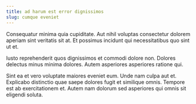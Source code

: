 ```yaml
---
title: ad harum est error dignissimos
slug: cumque eveniet
---
```


Consequatur minima quia cupiditate. Aut nihil voluptas consectetur dolorem aperiam sint veritatis sit at. Et possimus incidunt qui necessitatibus quo sint ut et.

Iusto reprehenderit quos dignissimos et commodi dolore non. Dolores delectus minus minima dolores. Autem asperiores asperiores ratione qui.

Sint ea et vero voluptate maiores eveniet eum. Unde nam culpa aut et. Explicabo distinctio quae saepe dolores fugit et similique omnis. Tempore est ab exercitationem et. Autem nam dolorum sed asperiores qui omnis sit eligendi soluta.

